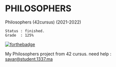# PHILOSOPHERS

Philosophers (42cursus) (2021-2022)

	Status : finished.
	Grade  : 125%

[![forthebadge](https://forthebadge.com/images/badges/made-with-c.svg)](https://forthebadge.com)

My Philosophers project from 42 cursus.
need help : sayar@student.1337.ma
